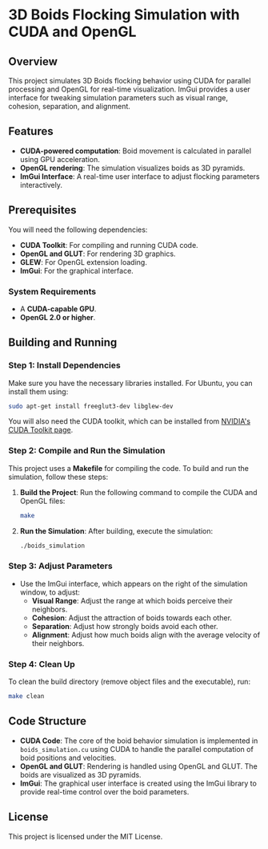 # 3D Boids Flocking Simulation with CUDA and OpenGL

## Overview
This project simulates 3D Boids flocking behavior using CUDA for parallel processing and OpenGL for real-time visualization. ImGui provides a user interface for tweaking simulation parameters such as visual range, cohesion, separation, and alignment.

## Features
- **CUDA-powered computation**: Boid movement is calculated in parallel using GPU acceleration.
- **OpenGL rendering**: The simulation visualizes boids as 3D pyramids.
- **ImGui Interface**: A real-time user interface to adjust flocking parameters interactively.

## Prerequisites

You will need the following dependencies:
- **CUDA Toolkit**: For compiling and running CUDA code.
- **OpenGL and GLUT**: For rendering 3D graphics.
- **GLEW**: For OpenGL extension loading.
- **ImGui**: For the graphical interface.

### System Requirements
- A **CUDA-capable GPU**.
- **OpenGL 2.0 or higher**.

## Building and Running

### Step 1: Install Dependencies

Make sure you have the necessary libraries installed. For Ubuntu, you can install them using:

```bash
sudo apt-get install freeglut3-dev libglew-dev
```

You will also need the CUDA toolkit, which can be installed from [NVIDIA's CUDA Toolkit page](https://developer.nvidia.com/cuda-toolkit).

### Step 2: Compile and Run the Simulation

This project uses a **Makefile** for compiling the code. To build and run the simulation, follow these steps:

1. **Build the Project**:
   Run the following command to compile the CUDA and OpenGL files:

   ```bash
   make
   ```

2. **Run the Simulation**:
   After building, execute the simulation:

   ```bash
   ./boids_simulation
   ```

### Step 3: Adjust Parameters
- Use the ImGui interface, which appears on the right of the simulation window, to adjust:
  - **Visual Range**: Adjust the range at which boids perceive their neighbors.
  - **Cohesion**: Adjust the attraction of boids towards each other.
  - **Separation**: Adjust how strongly boids avoid each other.
  - **Alignment**: Adjust how much boids align with the average velocity of their neighbors.

### Step 4: Clean Up
To clean the build directory (remove object files and the executable), run:

```bash
make clean
```

## Code Structure

- **CUDA Code**: The core of the boid behavior simulation is implemented in `boids_simulation.cu` using CUDA to handle the parallel computation of boid positions and velocities.
- **OpenGL and GLUT**: Rendering is handled using OpenGL and GLUT. The boids are visualized as 3D pyramids.
- **ImGui**: The graphical user interface is created using the ImGui library to provide real-time control over the boid parameters.

## License
This project is licensed under the MIT License.
